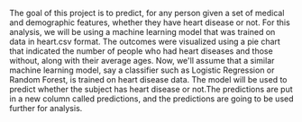 The goal of this project is to predict, for any person given a set of medical and demographic features, whether they have heart disease or not. For this analysis, we will be using a machine learning model that was trained on data in heart.csv format. The outcomes were visualized using a pie chart that indicated the number of people who had heart diseases and those without, along with their average ages.
Now, we'll assume that a similar machine learning model, say a classifier such as Logistic Regression or Random Forest, is trained on heart disease data. The model will be used to predict whether the subject has heart disease or not.The predictions are put in a new column called predictions, and the predictions are going to be used further for analysis.


